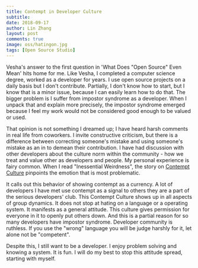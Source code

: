 ```yaml
---
title: Contempt in Developer Culture
subtitle:
date: 2018-09-17
author: Lin Zhang
layout: post
comments: true
image: oss/hatingon.jpg
tags: [Open Source Studio]
---
```


Vesha's answer to the first question in 'What Does "Open Source" Even Mean' hits home for me. Like Vesha, I completed a computer science degree, worked as a developer for years. I use open source projects on a daily basis but I don't contribute. Partially, I don't know how to start, but I know that is a minor issue, because I can easily learn how to do that. The bigger problem is I suffer from impostor syndrome as a developer. When I unpack that and explain more precisely, the impostor syndrome emerged because I feel my work would not be considered good enough to be valued or used.

That opinion is not something I dreamed up; I have heard harsh comments in real life from coworkers. I invite constructive criticism, but there is a difference between correcting someone's mistake and using someone's mistake as an in to demean their contribution. I have had discussion with other developers about the culture norm within the community - how we treat and value other as developers and people. My personal experience is fairy common. When I read "Inessential Weirdness", the story on [Contempt Culture](https://blog.aurynn.com/2015/12/16-contempt-culture) pinpoints the emotion that is most problematic.

It calls out this behavior of showing contempt as a currency. A lot of developers I have met use contempt as a signal to others they are a part of the serious developers' club. This Contempt Culture shows up in all aspects of group dynamics. It does not stop at hating on a language or a operating system. It manifests as a general attitude. This culture gives permission for everyone in it to openly put others down. And this is a partial reason for so many developers have impostor syndrome. Developer community is ruthless. If you use the "wrong" language you will be judge harshly for it, let alone not be "competent".

Despite this, I still want to be a developer. I enjoy problem solving and knowing a system. It is fun. I will do my best to stop this attitude spread, starting with myself.
